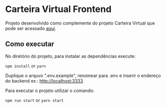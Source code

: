 # Carteira Virtual Frontend

Projeto desenvolvido como complemente do projeto Carteira Virtual que pode ser acessado [aqui](https://github.com/octaviobarbosa/carteira-virtual).

## Como executar

No diretório do projeto, para instalar as dependências execute:

`npm install` or `yarn`

Duplique o arquvo ".env.example", renomear para .env e inserir o endereço do backend ex.: [http://localhost:3333](http://localhost:3333)

Para executar o projeto utilizar o comando:

`npm run start` or `yarn start`
